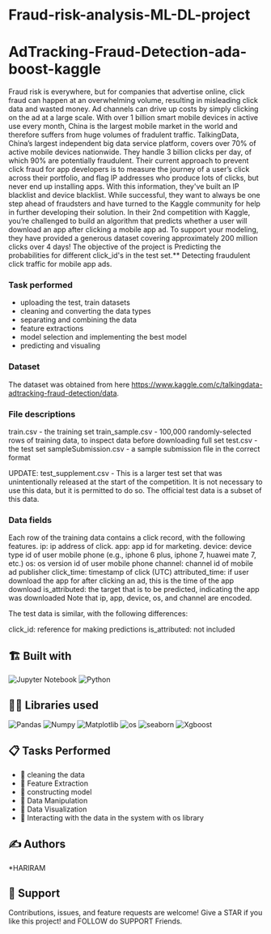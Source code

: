 # Fraud-risk-analysis-ML-DL-project

# AdTracking-Fraud-Detection-ada-boost-kaggle
Fraud risk is everywhere, but for companies that advertise online, click fraud can happen at an overwhelming volume, resulting in misleading click data and wasted money. Ad channels can drive up costs by simply clicking on the ad at a large scale. With over 1 billion smart mobile devices in active use every month, China is the largest mobile market in the world and therefore suffers from huge volumes of fradulent traffic.  TalkingData, China’s largest independent big data service platform, covers over 70% of active mobile devices nationwide. They handle 3 billion clicks per day, of which 90% are potentially fraudulent. Their current approach to prevent click fraud for app developers is to measure the journey of a user’s click across their portfolio, and flag IP addresses who produce lots of clicks, but never end up installing apps. With this information, they've built an IP blacklist and device blacklist.  While successful, they want to always be one step ahead of fraudsters and have turned to the Kaggle community for help in further developing their solution. In their 2nd competition with Kaggle, you’re challenged to build an algorithm that predicts whether a user will download an app after clicking a mobile app ad. To support your modeling, they have provided a generous dataset covering approximately 200 million clicks over 4 days!
The objective of the project is Predicting the probabilities for different click_id's in the test set.** Detecting fraudulent click traffic for mobile app ads.
### Task performed
- uploading the test, train datasets
- cleaning and converting the data types
- separating and combining the data
- feature extractions
- model selection and implementing the best model
- predicting and visualing


### Dataset
The dataset was obtained from here https://www.kaggle.com/c/talkingdata-adtracking-fraud-detection/data.

### File descriptions
train.csv - the training set
train_sample.csv - 100,000 randomly-selected rows of training data, to inspect data before downloading full set
test.csv - the test set
sampleSubmission.csv - a sample submission file in the correct format

UPDATE: test_supplement.csv - This is a larger test set that was unintentionally released at the start of the competition. It is not necessary to use this data, but it is permitted to do so. The official test data is a subset of this data.

### Data fields
Each row of the training data contains a click record, with the following features.
ip: ip address of click.
app: app id for marketing.
device: device type id of user mobile phone (e.g., iphone 6 plus, iphone 7, huawei mate 7, etc.)
os: os version id of user mobile phone
channel: channel id of mobile ad publisher
click_time: timestamp of click (UTC)
attributed_time: if user download the app for after clicking an ad, this is the time of the app download
is_attributed: the target that is to be predicted, indicating the app was downloaded
Note that ip, app, device, os, and channel are encoded.

The test data is similar, with the following differences:

click_id: reference for making predictions
is_attributed: not included

## 🏗️ Built with
![Jupyter Notebook](https://img.shields.io/badge/jupyter-%23FA0F00.svg?style=for-the-badge&logo=jupyter&logoColor=white)
![Python](https://img.shields.io/badge/python-3670A0?style=for-the-badge&logo=python&logoColor=ffdd54)


## 👩‍💻 Libraries used
![Pandas](https://img.shields.io/badge/Pandas-2C2D72?style=for-the-badge&logo=pandas&logoColor=purple)
![Numpy](https://img.shields.io/badge/Numpy-777BB4?style=for-the-badge&logo=numpy&logoColor=yellow)
![Matplotlib](https://img.shields.io/badge/Matplotlib-F7931E.svg?style=for-the-badge&logo=Matplotlib&logoColor=orange)
![os](https://img.shields.io/badge/os-F7931E.svg?style=for-the-badge&logo=os&logoColor=green)
![seaborn](https://img.shields.io/badge/Seaborn-2C2D72?style=for-the-badge&logo=Seaborn&logoColor=blue)
![Xgboost](https://img.shields.io/badge/Xgboost-2C2D72?style=for-the-badge&logo=Xgboost&logoColor=blue)


## 📋 Tasks Performed
* 📂 cleaning the data 
* 📂 Feature Extraction
* 📂 constructing model
* 📂 Data Manipulation
* 📂 Data Visualization
* 📂 Interacting with the data in the system with os library


## ✍️ Authors
*HARIRAM


## 🤝 Support
Contributions, issues, and feature requests are welcome!
Give a STAR if you like this project! and FOLLOW do SUPPORT Friends.

